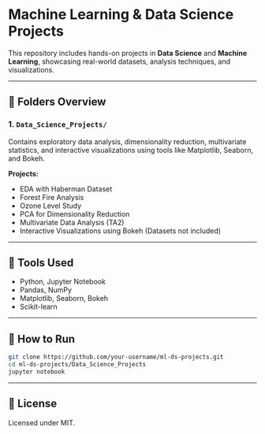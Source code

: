 # Machine Learning & Data Science Projects

This repository includes hands-on projects in **Data Science** and **Machine Learning**, showcasing real-world datasets, analysis techniques, and visualizations.

---

## 📁 Folders Overview

### 1. `Data_Science_Projects/`
Contains exploratory data analysis, dimensionality reduction, multivariate statistics, and interactive visualizations using tools like Matplotlib, Seaborn, and Bokeh.

**Projects:**
- EDA with Haberman Dataset
- Forest Fire Analysis
- Ozone Level Study
- PCA for Dimensionality Reduction
- Multivariate Data Analysis (TA2)
- Interactive Visualizations using Bokeh
(Datasets not included)
---

## 🧰 Tools Used
- Python, Jupyter Notebook
- Pandas, NumPy
- Matplotlib, Seaborn, Bokeh
- Scikit-learn

---

## 🚀 How to Run
```bash
git clone https://github.com/your-username/ml-ds-projects.git
cd ml-ds-projects/Data_Science_Projects
jupyter notebook
```

---

## 📄 License
Licensed under MIT.
